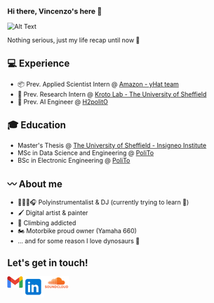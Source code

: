 ### Hi there, Vincenzo's here 👋

![Alt Text](https://media.giphy.com/media/cXblnKXr2BQOaYnTni/giphy.gif)

Nothing serious, just my life recap until now :hand_over_mouth:

<!--
**SanBast/SanBast** is a ✨ _special_ ✨ repository because its `README.md` (this file) appears on your GitHub profile.

Here are some ideas to get you started:

- 🔭 I’m currently working on ...
- 🌱 I’m currently learning ...
- 👯 I’m looking to collaborate on ...
- 🤔 I’m looking for help with ...
- 💬 Ask me about ...
- 📫 How to reach me: ...
- 😄 Pronouns: ...
- ⚡ Fun fact: ...
-->

## 💻 Experience
* 📦 Prev. Applied Scientist Intern @ [Amazon - yHat team](https://www.aboutamazon.es/)
* 🏥 Prev. Research Intern @ [Kroto Lab - The University of Sheffield](https://www.aboutamazon.es/)
* 🚙 Prev. AI Engineer @ [H2politO](https://areeweb.polito.it/didattica/h2polito/)

## 🎓 Education
* Master's Thesis @ [The University of Sheffield - Insigneo Institute](https://www.sheffield.ac.uk/insigneo)
* MSc in Data Science and Engineering @ [PoliTo](https://www.polito.it/didattica/corsi-di-laurea-magistrale/data-science-and-engineering/piano-di-studi)
* BSc in Electronic Engineering @ [PoliTo](https://www.polito.it/didattica/corsi-di-laurea/ingegneria-elettronica/piano-di-studi)

## 〰️ About me
* 🎸🎹🥁🎧 Polyinstrumentalist & DJ (currently trying to learn 🎷)
* 🖌️ Digital artist & painter
* 🧗 Climbing addicted
* 🏍️ Motorbike proud owner (Yamaha 660)
* ... and for some reason I love dynosaurs 🦕

## Let's get in touch!
 <a href="mailto:marcianovincenzomv@gmail.com">
    <img align="left" src="./img/gmail_logo.png" alt="SanBast | GMail" width="35px"/>
  </a>
  <a href="https://www.linkedin.com/in/mrcvcn/">
    <img align="left" src="./img/linkedin_logo.png" alt="SanBast | LinkedIn" width="48px" margin top="5px"/>
  </a>
  <a href="https://soundcloud.com/user-189800668">
    <img align="left" src="./img/soundcloud-ar21.svg" alt="SanBast | Soundcloud" width="58px"/>
  </a>
